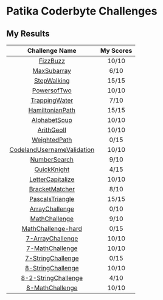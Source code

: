 # Patika Coderbyte Challenges

## My Results

|        Challenge Name        | My Scores |
| :--------------------------: | :-------: |
|          [FizzBuzz]          |   10/10   |
|        [MaxSubarray]         |   6/10    |
|        [StepWalking]         |   15/15   |
|        [PowersofTwo]         |   10/10   |
|       [TrappingWater]        |   7/10    |
|      [HamiltonianPath]       |   15/15   |
|        [AlphabetSoup]        |   10/10   |
|         [ArithGeoII]         |   10/10   |
|        [WeightedPath]        |   0/15    |
| [CodelandUsernameValidation] |   10/10   |
|        [NumberSearch]        |   9/10    |
|        [QuickKnight]         |   4/15    |
|      [LetterCapitalize]      |   10/10   |
|       [BracketMatcher]       |   8/10    |
|      [PascalsTriangle]       |   15/15   |
|       [ArrayChallenge]       |   0/10    |
|       [MathChallenge]        |   9/10    |
|     [MathChallenge-hard]     |   0/15    |
|      [7-ArrayChallenge]      |   10/10   |
|      [7-MathChallenge]       |   10/10   |
|     [7-StringChallenge]      |   0/15    |
|     [8-StringChallenge]      |   10/10   |
|    [8-2-StringChallenge]     |   4/10    |
|      [8-MathChallenge]       |   10/10   |

<!-- Links -->
[FizzBuzz]: ./week-1/FizzBuzz.js
[MaxSubarray]: ./week-1/MaxSubarray.js
[StepWalking]: ./week-1/StepWalking.js
[PowersofTwo]: ./week-2/1-PowersOfTwo/
[TrappingWater]: ./week-2/2-TrappingWater/
[HamiltonianPath]: ./week-2/3-HamiltonianPath/
[AlphabetSoup]: ./week-3/1-AlphabetSoup/
[ArithGeoII]: ./week-3/2-ArithGeoII/
[WeightedPath]: ./week-3/3-WeightedPath/
[CodelandUsernameValidation]: ./week-4/1-CodelandUsernameValidation/
[NumberSearch]: ./week-4/2-NumberSearch/
[QuickKnight]: ./week-4/3-QuickKnight/
[LetterCapitalize]: ./week-5/1-LetterCapitalize/
[BracketMatcher]: ./week-5/2-BracketMatcher/
[PascalsTriangle]: ./week-5/3-PascalsTriangle/
[ArrayChallenge]: ./week-6/1-ArrayChallenge/
[MathChallenge]: ./week-6/2-MathChallenge/
[MathChallenge-hard]: ./week-6/3-MathChallenge/
[7-ArrayChallenge]: ./week-7/1-ArrayChallenge/
[7-MathChallenge]: ./week-7/2-MathChallenge/
[7-StringChallenge]: ./week-7/3-StringChallenge/
[8-StringChallenge]: ./week-8/1-StringChallenge/
[8-2-StringChallenge]: ./week-8/2-StringChallenge/
[8-MathChallenge]: ./week-8/3-MathChallenge/
